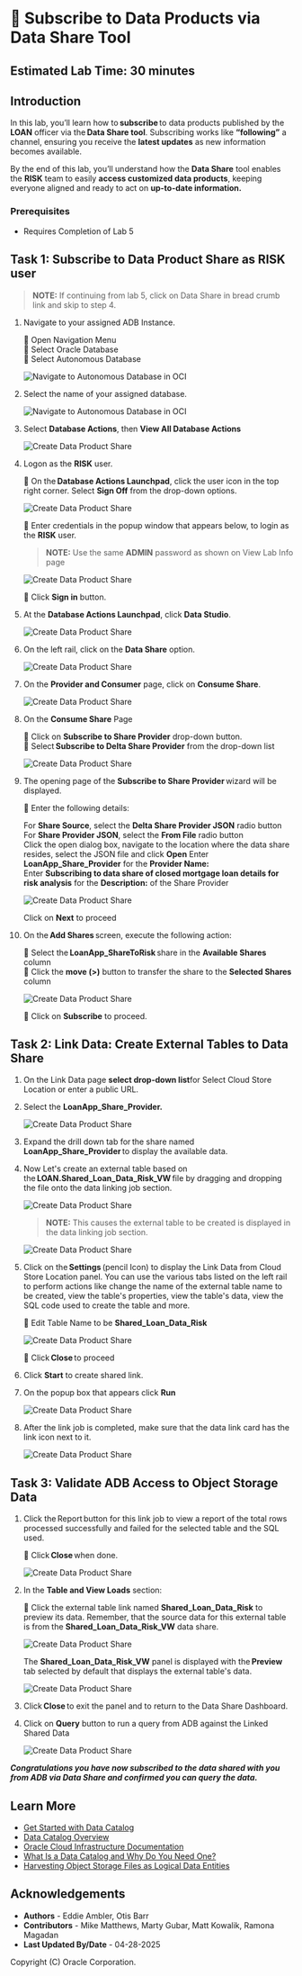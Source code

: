 # 🛒 Subscribe to Data Products via Data Share Tool

## Estimated Lab Time: 30 minutes

## Introduction

In this lab, you’ll learn how to **subscribe** to data products published by the **LOAN** officer via the **Data Share tool**. Subscribing works like **“following”** a channel, ensuring you receive the **latest updates** as new information becomes available.

By the end of this lab, you’ll understand how the **Data Share** tool enables the **RISK** team to easily **access customized data products**, keeping everyone aligned and ready to act on **up-to-date information.**

### Prerequisites

* Requires Completion of Lab 5

## Task 1: Subscribe to Data Product Share as RISK user

> **NOTE:** If continuing from lab 5, click on Data Share in bread crumb link and skip to step 4.

1. Navigate to your assigned ADB Instance.

   🔘 Open Navigation Menu  
   🔘 Select Oracle Database  
   🔘 Select Autonomous Database  

   ![Navigate to Autonomous Database in OCI](./images/navigate-to-adb.png " ")

1. Select the name of your assigned database.

      ![Navigate to Autonomous Database in OCI](./images/oci-adb-select.png " ")

1. Select **Database Actions**, then **View All Database Actions**

      ![Create Data Product Share](./images/subscribe-to-data-share-3.png )

1. Logon as the **RISK** user.

   🔘 On the **Database Actions Launchpad**, click the user icon in the top right corner.  Select **Sign Off** from the drop-down options.  

      ![Create Data Product Share](./images/subscribe-to-data-share-4.png )

   🔘 Enter credentials in the popup window that appears below, to login as the **RISK** user.

      >**NOTE:** Use the same **ADMIN** password as shown on View Lab Info page

      ![Create Data Product Share](./images/subscribe-to-data-share-5.png )

   🔘 Click **Sign in** button.

1. At the **Database Actions Launchpad**, click **Data Studio**.

      ![Create Data Product Share](./images/subscribe-to-data-share-6.png )

1. On the left rail, click on the **Data Share** option.

      ![Create Data Product Share](./images/subscribe-to-data-share-7.png )

1. On the **Provider and Consumer** page, click on **Consume Share**.

      ![Create Data Product Share](./images/subscribe-to-data-share-8.png )

1. On the **Consume Share** Page

   🔘 Click on **Subscribe to Share Provider** drop-down button.  
   🔘 Select **Subscribe to Delta Share Provider** from the drop-down list  

      ![Create Data Product Share](./images/subscribe-to-delta-share-provider.png)

1. The opening page of the **Subscribe to Share Provider** wizard will be displayed.  

   🔘 Enter the following details:

   For **Share Source**, select the **Delta Share Provider JSON** radio button  
   For **Share Provider JSON**, select the **From File** radio button  
   Click the open dialog box, navigate to the location where the data share resides, select the JSON file and click **Open**
   Enter **LoanApp\_Share\_Provider** for the **Provider Name:**  
   Enter **Subscribing to data share of closed mortgage loan details for risk analysis** for the **Description:** of the Share Provider  

   ![Create Data Product Share](./images/subscribe-to-share-provider.png )

   Click on **Next** to proceed

1. On the **Add Shares** screen, execute the following action:  

   🔘 Select the **LoanApp\_ShareToRisk** share in the **Available Shares** column  
   🔘 Click the **move (>)** button to transfer the share to the **Selected Shares** column  

   ![Create Data Product Share](./images/subscribe-to-share-provider-2.png )

   🔘 Click on **Subscribe** to proceed.

## Task 2: Link Data: Create External Tables to Data Share

1. On the Link Data page **select drop-down list**for Select Cloud Store Location or enter a public URL.  

1. Select the **LoanApp\_Share\_Provider.**

   ![Create Data Product Share](./images/select-shared-data.png )

1. Expand the drill down tab for the share named **LoanApp\_Share\_Provider** to display the available data.

1. Now Let's create an external table based on the **LOAN.Shared\_Loan\_Data\_Risk\_VW** file by dragging and dropping the file onto the data linking job section.  

   ![Create Data Product Share](./images/select-shared-data-2.png)

      >**NOTE:** This causes the external table to be created is displayed in the data linking job section.  

   ![Create Data Product Share](./images/select-shared-data-3.png)

1. Click on the **Settings** (pencil Icon) to display the Link Data from Cloud Store Location panel. You can use the various tabs listed on the left rail to perform actions like change the name of the external table name to be created, view the table's properties, view the table's data, view the SQL code used to create the table and more.

   🔘 Edit Table Name to be **Shared\_Loan\_Data\_Risk**

   ![Create Data Product Share](./images/select-shared-data-4.png )

   🔘 Click **Close** to proceed

1. Click **Start** to create shared link.

1. On the popup box that appears click **Run**

      ![Create Data Product Share](./images/select-shared-data-5.png )

1. After the link job is completed, make sure that the data link card has the link icon next to it.

      ![Create Data Product Share](./images/select-shared-data-6.png )

## Task 3: Validate ADB Access to Object Storage Data

1. Click the Report button for this link job to view a report of the total rows processed successfully and failed for the selected table and the SQL used.

   🔘 Click **Close** when done.

   ![Create Data Product Share](./images/select-shared-data-1a.png )

1. In the **Table and View Loads** section:

   🔘 Click the external table link named **Shared\_Loan\_Data\_Risk** to preview its data.  Remember, that the source data for this external table is from the **Shared\_Loan\_Data\_Risk\_VW** data share.

   ![Create Data Product Share](./images/select-shared-data-2a.png )

   The **Shared\_Loan\_Data\_Risk\_VW** panel is displayed with the **Preview** tab selected by default that displays the external table's data.

   ![Create Data Product Share](./images/select-shared-data-3a.png )

1. Click **Close** to exit the panel and to return to the Data Share Dashboard.

1. Click on **Query** button to run a query from ADB against the Linked Shared Data

   ![Create Data Product Share](./images/select-shared-data-4a.png )

***Congratulations you have now subscribed to the data shared with you from ADB via Data Share and confirmed you can query the data.***

## Learn More

* [Get Started with Data Catalog](https://docs.oracle.com/en-us/iaas/data-catalog/using/index.htm)
* [Data Catalog Overview](https://docs.oracle.com/en-us/iaas/data-catalog/using/overview.htm)
* [Oracle Cloud Infrastructure Documentation](https://docs.cloud.oracle.com/en-us/iaas/Content/GSG/Concepts/baremetalintro.htm)
* [What Is a Data Catalog and Why Do You Need One?](https://www.oracle.com/big-data/what-is-a-data-catalog/)
* [Harvesting Object Storage Files as Logical Data Entities](https://docs.oracle.com/en-us/iaas/data-catalog/using/logical-entities.htm)

## Acknowledgements

* **Authors** -  Eddie Ambler, Otis Barr
* **Contributors** - Mike Matthews, Marty Gubar, Matt Kowalik, Ramona Magadan
* **Last Updated By/Date** - 04-28-2025

Copyright (C) Oracle Corporation.
